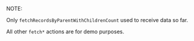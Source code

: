 NOTE:

Only `fetchRecordsByParentWithChildrenCount` used to receive data so far.

All other `fetch*` actions are for demo purposes.
